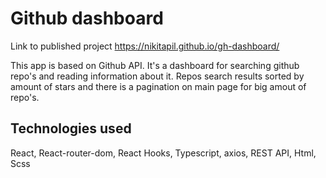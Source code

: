 # Github dashboard

Link to published project https://nikitapil.github.io/gh-dashboard/ 

This app is based on Github API. It's a dashboard for searching github repo's and reading information about it. Repos search results sorted by amount of stars and there is a pagination on main page for big amout of repo's.

## Technologies used

React, React-router-dom, React Hooks, Typescript, axios, REST API, Html, Scss
